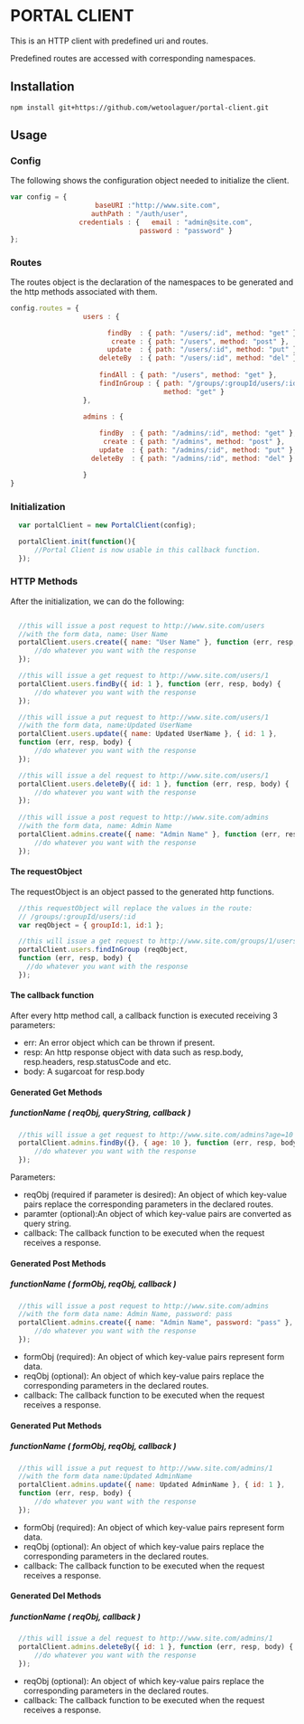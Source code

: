 # PORTAL CLIENT

This is an HTTP client with predefined uri and routes.

Predefined routes are accessed with corresponding namespaces.

## Installation
```
npm install git+https://github.com/wetoolaguer/portal-client.git
```
## Usage

### Config
The following shows the configuration object needed to initialize the
client.

```javascript
var config = {
                     baseURI :"http://www.site.com",
                    authPath : "/auth/user",
                 credentials : {   email : "admin@site.com",
                                password : "password" }
};
```

### Routes
The routes object is the declaration of the namespaces to be generated
and the http methods associated with them.
```javascript
config.routes = {
                  users : {

                        findBy  : { path: "/users/:id", method: "get" },
                         create : { path: "/users", method: "post" },
                        update  : { path: "/users/:id", method: "put" },
                      deleteBy  : { path: "/users/:id", method: "del" },
                    
                      findAll : { path: "/users", method: "get" },
                      findInGroup : { path: "/groups/:groupId/users/:id",
                                      method: "get" }
                  },
            
                  admins : {

                      findBy  : { path: "/admins/:id", method: "get" },
                       create : { path: "/admins", method: "post" },
                      update  : { path: "/admins/:id", method: "put" },
                    deleteBy  : { path: "/admins/:id", method: "del" }

                  }
}
```
### Initialization
```javascript
  var portalClient = new PortalClient(config);

  portalClient.init(function(){
      //Portal Client is now usable in this callback function.
  });
```
### HTTP Methods
After the initialization, we can do the following:
```javascript

  //this will issue a post request to http://www.site.com/users
  //with the form data, name: User Name
  portalClient.users.create({ name: "User Name" }, function (err, resp, body) {
      //do whatever you want with the response
  });

  //this will issue a get request to http://www.site.com/users/1
  portalClient.users.findBy({ id: 1 }, function (err, resp, body) {
      //do whatever you want with the response
  });

  //this will issue a put request to http://www.site.com/users/1
  //with the form data, name:Updated UserName
  portalClient.users.update({ name: Updated UserName }, { id: 1 }, 
  function (err, resp, body) {
      //do whatever you want with the response
  });

  //this will issue a del request to http://www.site.com/users/1
  portalClient.users.deleteBy({ id: 1 }, function (err, resp, body) {
      //do whatever you want with the response
  });
 
  //this will issue a post request to http://www.site.com/admins
  //with the form data, name: Admin Name
  portalClient.admins.create({ name: "Admin Name" }, function (err, resp, body) {
      //do whatever you want with the response
  });
```

#### The requestObject
The requestObject is an object passed to the generated http functions.
```javascript
  //this requestObject will replace the values in the route:
  // /groups/:groupId/users/:id
  var reqObject = { groupId:1, id:1 };

  //this will issue a get request to http://www.site.com/groups/1/users/1
  portalClient.users.findInGroup (reqObject, 
  function (err, resp, body) {
    //do whatever you want with the response
  });

```
#### The callback function

After every http method call, a callback function is executed receiving
3 parameters:
+ err: An error object which can be thrown if present.
+ resp: An http response object with data such as resp.body,
resp.headers, resp.statusCode and etc.
+ body: A sugarcoat for resp.body

#### Generated Get Methods
#####  functionName ( reqObj, queryString, callback )
```javascript
  //this will issue a get request to http://www.site.com/admins?age=10
  portalClient.admins.findBy({}, { age: 10 }, function (err, resp, body) {
      //do whatever you want with the response
  });
```
Parameters:
+ reqObj (required if parameter is desired): An object of which
 key-value pairs replace the corresponding parameters in the declared
routes.
+ paramter (optional):An object of which key-value pairs are converted as
 query string.
+ callback: The callback function to be executed when the request
 receives a response.

#### Generated Post Methods
#####  functionName ( formObj, reqObj, callback )
```javascript
  //this will issue a post request to http://www.site.com/admins
  //with the form data name: Admin Name, password: pass
  portalClient.admins.create({ name: "Admin Name", password: "pass" }, function (err, resp, body) {
      //do whatever you want with the response
  });
```
+ formObj (required): An object of which key-value pairs represent
form data.
+ reqObj (optional): An object of which
 key-value pairs replace the corresponding parameters in the declared
routes.
+ callback: The callback function to be executed when the request
 receives a response.

#### Generated Put Methods
##### functionName ( formObj, reqObj, callback )
```javascript
  //this will issue a put request to http://www.site.com/admins/1
  //with the form data name:Updated AdminName
  portalClient.admins.update({ name: Updated AdminName }, { id: 1 }, 
  function (err, resp, body) {
      //do whatever you want with the response
  });
```
+ formObj (required): An object of which key-value pairs represent
form data.
+ reqObj (optional): An object of which
 key-value pairs replace the corresponding parameters in the declared
routes.
+ callback: The callback function to be executed when the request
 receives a response.

#### Generated Del Methods
##### functionName ( reqObj, callback )
```javascript
  //this will issue a del request to http://www.site.com/admins/1
  portalClient.admins.deleteBy({ id: 1 }, function (err, resp, body) {
      //do whatever you want with the response
  });
```
+ reqObj (optional): An object of which
 key-value pairs replace the corresponding parameters in the declared
routes.
+ callback: The callback function to be executed when the request
 receives a response.
